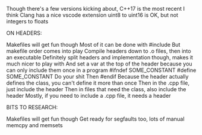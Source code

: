 Though there's a few versions kicking about, C++17 is the most recent I think
Clang has a nice vscode extension
uint8 to uint16 is OK, but not integers to floats

ON HEADERS:

Makefiles will get fun though
Most of it can be done with #include
But makefile order comes into play
Compile headers down to .o files, then into an executable
Definitely split headers and implementation though, makes it much nicer to play with
And set a var at the top of the header because you can only include them once in a program
#ifndef SOME_CONSTANT
#define SOME_CONSTANT
Do your shit
Then
#endif
Because the header actually defines the class, you can't define it more than once
Then in the .cpp file, just include the header
Then in files that need the class, also include the header
Mostly, if you need to include a .cpp file, it needs a header


BITS TO RESEARCH:

Makefiles will get fun though
Get ready for segfaults too, lots of manual memcpy and memsets
